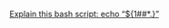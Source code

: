 [Explain this bash script: echo “${1##*.}”](https://unix.stackexchange.com/questions/147560/explain-this-bash-script-echo-1)
